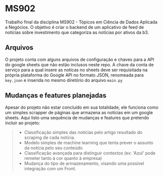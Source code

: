 # MS902
Trabalho final da disciplina MS902 - Tópicos em Ciência de Dados Aplicada a Negócios. O objetivo é criar o backend de um aplicativo de feed de notícias sobre investimento que categoriza as notícias por ativos da b3. 

## Arquivos

O projeto conta com alguns arquivos de configuração e chaves para a API do google sheets que não estão inclusos neste repo. A chave da conta de serviço para a qual insere as notícas no sheets deve ser requisitada na própria plataforma do Google API no formato JSON, renomeada para `key.json` e inserida no mesmo diretório do arquivo `main.py`

## Mudanças e features planejadas

Apesar do projeto não estar concluído em sua totalidade, ele funciona como um simples scrapper de páginas que armazena as notícias em um google sheets. Aqui listo uma sequência de mudanças e features que pretendo incluir ao projeto:

> * Classificação simples das notícias pelo artigo resultado do scraping de cada notícia.
> * Modelo simples de machine learning que tenta prever o assunto da notícia pelo seu conteúdo
> * Classificação avançada para distinguir contextos (ex: 'Azul' pode remeter tanto à cor quanto à empresa)
> * Mudança do tipo de armazenamento, visando uma possível integração com um Front.
